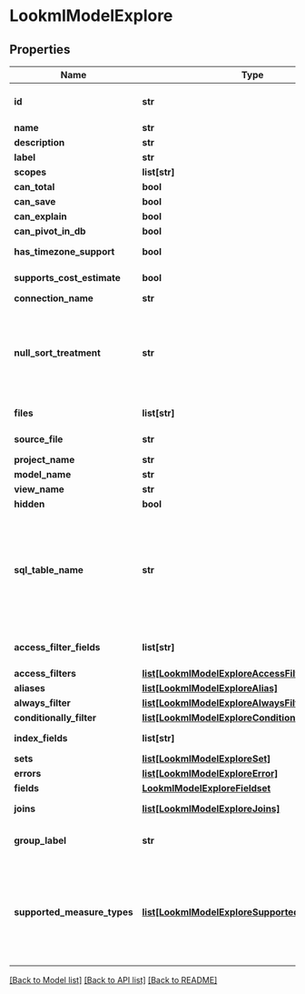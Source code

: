 # LookmlModelExplore

## Properties
Name | Type | Description | Notes
------------ | ------------- | ------------- | -------------
**id** | **str** | Fully qualified name model plus explore name | [optional] 
**name** | **str** | Explore name | [optional] 
**description** | **str** | Description | [optional] 
**label** | **str** | Label | [optional] 
**scopes** | **list[str]** | Scopes | [optional] 
**can_total** | **bool** | Can Total | [optional] 
**can_save** | **bool** | Can Save | [optional] 
**can_explain** | **bool** | Can Explain | [optional] 
**can_pivot_in_db** | **bool** | Can pivot in the DB | [optional] 
**has_timezone_support** | **bool** | Has timezone support | [optional] 
**supports_cost_estimate** | **bool** | Cost estimates supported | [optional] 
**connection_name** | **str** | Connection name | [optional] 
**null_sort_treatment** | **str** | How nulls are sorted, possible values are \&quot;low\&quot;, \&quot;high\&quot;, \&quot;first\&quot; and \&quot;last\&quot; | [optional] 
**files** | **list[str]** | List of model source files | [optional] 
**source_file** | **str** | Primary source_file file | [optional] 
**project_name** | **str** | Name of project | [optional] 
**model_name** | **str** | Name of model | [optional] 
**view_name** | **str** | Name of view | [optional] 
**hidden** | **bool** | Is hidden | [optional] 
**sql_table_name** | **str** | A sql_table_name expression that defines what sql table the view/explore maps onto. Example: \&quot;prod_orders2 AS orders\&quot; in a view named orders. | [optional] 
**access_filter_fields** | **list[str]** | (DEPRECATED) Array of access filter field names | [optional] 
**access_filters** | [**list[LookmlModelExploreAccessFilter]**](LookmlModelExploreAccessFilter.md) | Access filters | [optional] 
**aliases** | [**list[LookmlModelExploreAlias]**](LookmlModelExploreAlias.md) | Aliases | [optional] 
**always_filter** | [**list[LookmlModelExploreAlwaysFilter]**](LookmlModelExploreAlwaysFilter.md) | Always filter | [optional] 
**conditionally_filter** | [**list[LookmlModelExploreConditionallyFilter]**](LookmlModelExploreConditionallyFilter.md) | Conditionally filter | [optional] 
**index_fields** | **list[str]** | Array of index fields | [optional] 
**sets** | [**list[LookmlModelExploreSet]**](LookmlModelExploreSet.md) | Sets | [optional] 
**errors** | [**list[LookmlModelExploreError]**](LookmlModelExploreError.md) | Errors | [optional] 
**fields** | [**LookmlModelExploreFieldset**](LookmlModelExploreFieldset.md) | Fields | [optional] 
**joins** | [**list[LookmlModelExploreJoins]**](LookmlModelExploreJoins.md) | Views joined into this explore | [optional] 
**group_label** | **str** | Label used to group explores in the navigation menus | [optional] 
**supported_measure_types** | [**list[LookmlModelExploreSupportedMeasureType]**](LookmlModelExploreSupportedMeasureType.md) | An array of items describing which custom measure types are supported for creating a custom measure &#39;baed_on&#39; each possible dimension type. | [optional] 

[[Back to Model list]](../README.md#documentation-for-models) [[Back to API list]](../README.md#documentation-for-api-endpoints) [[Back to README]](../README.md)


